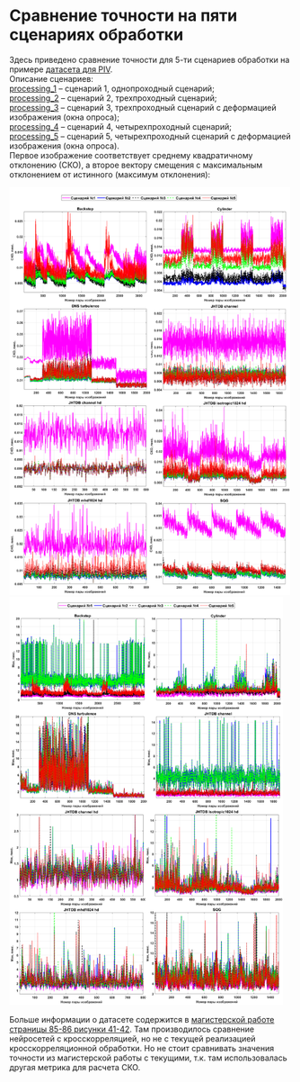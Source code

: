 # Сравнение точности на пяти сценариях обработки
Здесь приведено сравнение точности для 5-ти сценариев обработки на примере
[датасета для PIV](https://github.com/abrosua/cai-piv_dataset). <br>
Описание сценариев: <br>
[processing_1](/matlab/processing_1.m) – сценарий 1, однопроходный сценарий; <br>
[processing_2](/matlab/processing_2.m) – сценарий 2, трехпроходный сценарий; <br>
[processing_3](/matlab/processing_3.m) – сценарий 3, трехпроходный сценарий с деформацией изображения (окна опроса); <br>
[processing_4](/matlab/processing_4.m) – сценарий 4, четырехпроходный сценарий; <br>
[processing_5](/matlab/processing_5.m) – сценарий 5, четырехпроходный сценарий с деформацией изображения (окна опроса). <br>
Первое изображение соответствует среднему квадратичному отклонению (СКО), а
второе вектору смещения с максимальным отклонением от истинного (максимум отклонения):

<p float="left">
<img src="/demos/MSD.png" width="500" />
<img src="/demos/Max.png" width="487" /> 
</p>

Больше информации о датасете содержится в [магистерской работе
страницы 85-86 рисунки 41-42](/demos/DiplomMaster.pdf). Там производилось сравнение
нейросетей с кросскорреляцией, но не с текущей реализацией кросскорреляционной
обработки. Но не стоит сравнивать значения точности из магистерской работы с
текущими, т.к. там использовалась другая метрика для расчета СКО.

